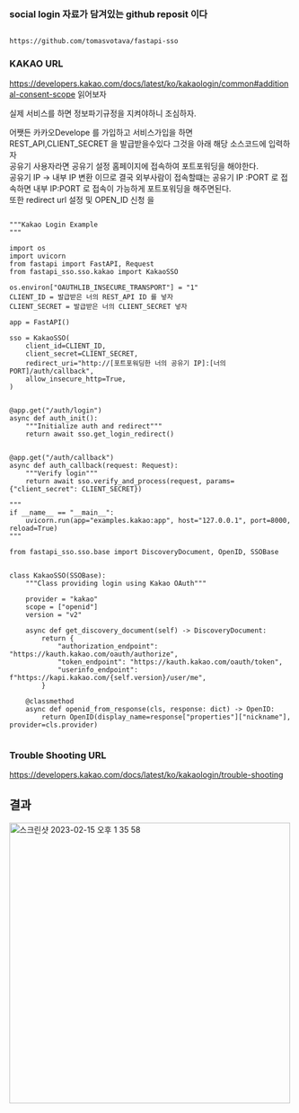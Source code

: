 
 
### social login 자료가 담겨있는 github reposit 이다
```

https://github.com/tomasvotava/fastapi-sso
```


### KAKAO URL 

https://developers.kakao.com/docs/latest/ko/kakaologin/common#additional-consent-scope
읽어보자

실제 서비스를 하면 정보파기규정을 지켜야하니 조심하자. 



어쨋든 카카오Develope 를 가입하고 서비스가입을 하면 REST_API,CLIENT_SECRET 을 발급받을수있다 그것을 아래 해당 소스코드에 입력하자  
공유기 사용자라면 공유기 설정 홈페이지에 접속하여 포트포워딩을 해야한다.  
공유기  IP -> 내부 IP 변환 이므로  결국 외부사람이 접속할떄는 공유기 IP :PORT 로 접속하면 내부 IP:PORT 로 접속이 가능하게 포트포워딩을 해주면된다.  
또한 redirect url 설정 및 OPEN_ID 신청 을 




```

"""Kakao Login Example
"""

import os
import uvicorn
from fastapi import FastAPI, Request
from fastapi_sso.sso.kakao import KakaoSSO

os.environ["OAUTHLIB_INSECURE_TRANSPORT"] = "1"
CLIENT_ID = 발급받은 너의 REST_API ID 를 넣자
CLIENT_SECRET = 발급받은 너의 CLIENT_SECRET 넣자

app = FastAPI()

sso = KakaoSSO(
    client_id=CLIENT_ID,
    client_secret=CLIENT_SECRET,
    redirect_uri="http://[포트포워딩한 너의 공유기 IP]:[너의 PORT]/auth/callback",
    allow_insecure_http=True,
)


@app.get("/auth/login")
async def auth_init():
    """Initialize auth and redirect"""
    return await sso.get_login_redirect()


@app.get("/auth/callback")
async def auth_callback(request: Request):
    """Verify login"""
    return await sso.verify_and_process(request, params={"client_secret": CLIENT_SECRET})

"""
if __name__ == "__main__":
    uvicorn.run(app="examples.kakao:app", host="127.0.0.1", port=8000, reload=True)
"""
```





```
from fastapi_sso.sso.base import DiscoveryDocument, OpenID, SSOBase


class KakaoSSO(SSOBase):
    """Class providing login using Kakao OAuth"""

    provider = "kakao"
    scope = ["openid"]
    version = "v2"

    async def get_discovery_document(self) -> DiscoveryDocument:
        return {
            "authorization_endpoint": "https://kauth.kakao.com/oauth/authorize",
            "token_endpoint": "https://kauth.kakao.com/oauth/token",
            "userinfo_endpoint": f"https://kapi.kakao.com/{self.version}/user/me",
        }

    @classmethod
    async def openid_from_response(cls, response: dict) -> OpenID:
        return OpenID(display_name=response["properties"]["nickname"], provider=cls.provider)


```

### Trouble Shooting URL

https://developers.kakao.com/docs/latest/ko/kakaologin/trouble-shooting








## 결과
<img width="500" alt="스크린샷 2023-02-15 오후 1 35 58" src="https://user-images.githubusercontent.com/76778082/218931844-1779431a-c6bb-4197-bca7-d7959f2500c1.png">



